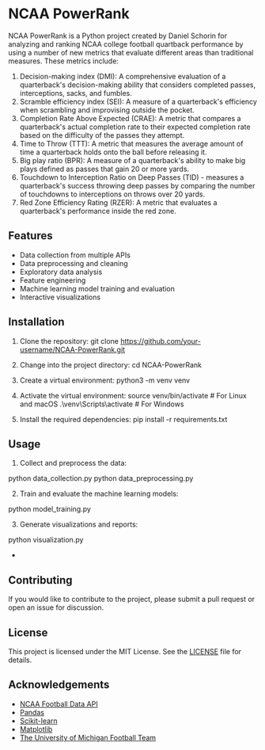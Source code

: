 # NCAA PowerRank

NCAA PowerRank is a Python project created by Daniel Schorin for analyzing and ranking NCAA college football quartback performance by using a number of new metrics that evaluate different areas than traditional measures. These metrics include: 
1. Decision-making index (DMI): A comprehensive evaluation of a quarterback's decision-making ability that considers completed passes, interceptions, sacks, and fumbles.
2. Scramble efficiency index (SEI): A measure of a quarterback's efficiency when scrambling and improvising outside the pocket.
3. Completion Rate Above Expected (CRAE): A metric that compares a quarterback's actual completion rate to their expected completion rate based on the difficulty of the passes they attempt.
4. Time to Throw (TTT): A metric that measures the average amount of time a quarterback holds onto the ball before releasing it.
5. Big play ratio (BPR): A measure of a quarterback's ability to make big plays defined as passes that gain 20 or more yards.
6. Touchdown to Interception Ratio on Deep Passes (TID) - measures a quarterback's success throwing deep passes by comparing the number of touchdowns to interceptions on throws over 20 yards.
7. Red Zone Efficiency Rating (RZER): A metric that evaluates a quarterback's performance inside the red zone.

## Features

- Data collection from multiple APIs
- Data preprocessing and cleaning
- Exploratory data analysis
- Feature engineering
- Machine learning model training and evaluation
- Interactive visualizations

## Installation

1. Clone the repository:
git clone https://github.com/your-username/NCAA-PowerRank.git

2. Change into the project directory:
cd NCAA-PowerRank

3. Create a virtual environment:
python3 -m venv venv

4. Activate the virtual environment:
source venv/bin/activate # For Linux and macOS
.\venv\Scripts\activate # For Windows

5. Install the required dependencies:
pip install -r requirements.txt

## Usage

1. Collect and preprocess the data:

python data_collection.py
python data_preprocessing.py

2. Train and evaluate the machine learning models:

python model_training.py

3. Generate visualizations and reports:

python visualization.py

- 

## Contributing

If you would like to contribute to the project, please submit a pull request or open an issue for discussion.

## License

This project is licensed under the MIT License. See the [LICENSE](LICENSE) file for details.

## Acknowledgements

- [NCAA Football Data API](https://api.collegefootballdata.com/)
- [Pandas](https://pandas.pydata.org/)
- [Scikit-learn](https://scikit-learn.org/)
- [Matplotlib](https://matplotlib.org/)
- [The University of Michigan Football Team](https://mgoblue.com/sports/football)